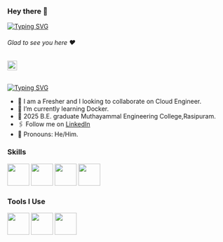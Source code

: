 ### Hey there :wave:

[![Typing SVG](https://readme-typing-svg.herokuapp.com?color=%2336BCF7&lines=This+is+Gurumoorthy )](https://git.io/typing-svg)
###### Glad to see you here :heart:
   
<a href="https://linkedin.com/in/gurumoorthy-s">
  <kbd>
  <img align="centre" alt="Guru's LinkdeIn" width="22px" src="https://cdn-icons-png.flaticon.com/512/174/174857.png" />
</a>

</a>

<br/>
<br/>

[![Typing SVG](https://readme-typing-svg.herokuapp.com?color=%2336BCF7&lines=Let's+Connect)](https://git.io/typing-svg)

- 🏢 I am a Fresher and I looking to collaborate on Cloud Engineer.
- 🌱 I’m currently learning Docker.
- 🏫 2025 B.E. graduate Muthayammal Engineering College,Rasipuram.
- 🖇 Follow me on [LinkedIn](https://linkedin.com/in/gurumoorthy-s)
- 👯 Pronouns: He/Him.

### Skills
 <img height="50" width="50" src="https://img.icons8.com/color/48/000000/java-coffee-cup-logo.png" /> <img height="50" width="50" src="[https://img.icons8.com/color/48/000000/sql-logo.png](https://in.images.search.yahoo.com/images/view;_ylt=Awr1ReIYpiZoNCEJQ229HAx.;_ylu=c2VjA3NyBHNsawNpbWcEb2lkA2MwZjhhMWEzMTgyMThhMWNiZmMxMTJkMjhhZTJkMTU5BGdwb3MDMQRpdANiaW5n?back=https%3A%2F%2Fin.images.search.yahoo.com%2Fsearch%2Fimages%3Fp%3Dsql%2Blogo%26type%3DE210IN885G0%26fr%3Dmcafee%26fr2%3Dpiv-web%26tab%3Dorganic%26ri%3D1&w=1280&h=1000&imgurl=logodix.com%2Flogo%2F542135.jpg&rurl=https%3A%2F%2Flogodix.com%2Fsql&size=19KB&p=sql+logo&oid=c0f8a1a318218a1cbfc112d28ae2d159&fr2=piv-web&fr=mcafee&tt=SQL+Logo+-+LogoDix&b=0&ni=21&no=1&ts=&tab=organic&sigr=GvA.fkahjPsu&sigb=rheCobThxjPQ&sigi=OIhH4hzaRpaa&sigt=X7_s4uo0i3DO&.crumb=MsKvSCHSZwg&fr=mcafee&fr2=piv-web&type=E210IN885G0)"/> <img height="50" width="50" src="https://img.icons8.com/color/48/000000/html-5.png" /> <img height="50" width="50" src="https://img.icons8.com/color/48/000000/css3.png" />
 

### Tools I Use
<img height="50" width="50" src="https://img.icons8.com/color/48/000000/visual-studio-code-2019.png"/> <img height="50" width="50" src="https://img.icons8.com/color/50/000000/git.png"/>  <img height="50" width="50" src="https://img.icons8.com/?size=96&id=3sGOUDo9nJ4k&format=png"/>





